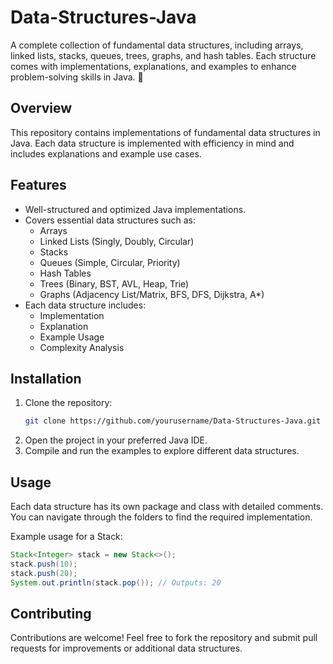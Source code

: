 # Data-Structures-Java
A complete collection of fundamental data structures, including arrays, linked lists, stacks, queues, trees, graphs, and hash tables. Each structure comes with implementations, explanations, and examples to enhance problem-solving skills in Java. 🚀

## Overview

This repository contains implementations of fundamental data structures in Java. Each data structure is implemented with efficiency in mind and includes explanations and example use cases.

## Features

- Well-structured and optimized Java implementations.
- Covers essential data structures such as:
  - Arrays
  - Linked Lists (Singly, Doubly, Circular)
  - Stacks
  - Queues (Simple, Circular, Priority)
  - Hash Tables
  - Trees (Binary, BST, AVL, Heap, Trie)
  - Graphs (Adjacency List/Matrix, BFS, DFS, Dijkstra, A\*)
- Each data structure includes:
  - Implementation
  - Explanation
  - Example Usage
  - Complexity Analysis

## Installation

1. Clone the repository:
   ```sh
   git clone https://github.com/yourusername/Data-Structures-Java.git
   ```
2. Open the project in your preferred Java IDE.
3. Compile and run the examples to explore different data structures.

## Usage

Each data structure has its own package and class with detailed comments. You can navigate through the folders to find the required implementation.

Example usage for a Stack:

```java
Stack<Integer> stack = new Stack<>();
stack.push(10);
stack.push(20);
System.out.println(stack.pop()); // Outputs: 20
```

## Contributing

Contributions are welcome! Feel free to fork the repository and submit pull requests for improvements or additional data structures.


